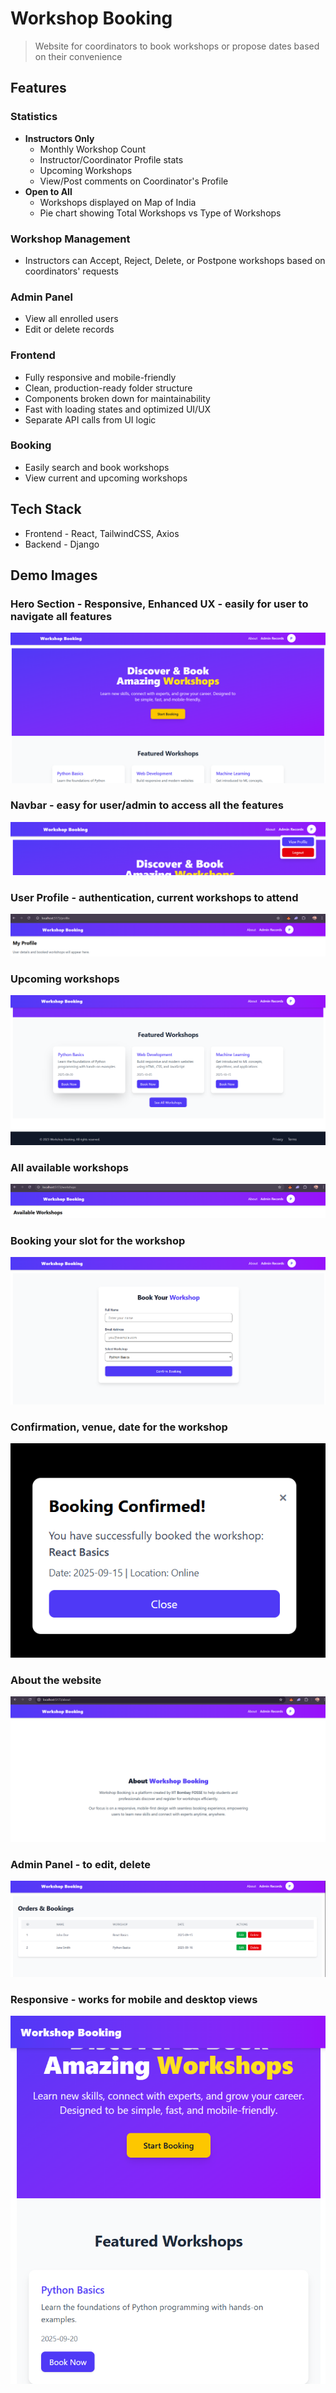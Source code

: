 # Workshop Booking

> Website for coordinators to book workshops or propose dates based on their convenience
## Features

### Statistics
- **Instructors Only**
  - Monthly Workshop Count
  - Instructor/Coordinator Profile stats
  - Upcoming Workshops
  - View/Post comments on Coordinator's Profile
- **Open to All**
  - Workshops displayed on Map of India
  - Pie chart showing Total Workshops vs Type of Workshops

### Workshop Management
- Instructors can Accept, Reject, Delete, or Postpone workshops based on coordinators' requests

### Admin Panel
- View all enrolled users
- Edit or delete records

### Frontend
- Fully responsive and mobile-friendly
- Clean, production-ready folder structure
- Components broken down for maintainability
- Fast with loading states and optimized UI/UX
- Separate API calls from UI logic

### Booking
- Easily search and book workshops
- View current and upcoming workshops

## Tech Stack
- Frontend - React, TailwindCSS, Axios
- Backend - Django

## Demo Images

### Hero Section - Responsive, Enhanced UX - easily for user to navigate all features
![Demo 1](frontend/public/demo_1.png)  

### Navbar - easy for user/admin to access all the features
![Demo 2](frontend/public/demo_2.png)  

### User Profile - authentication, current workshops to attend
![Demo 3](frontend/public/demo_3.png)  

### Upcoming workshops
![Demo 4](frontend/public/demo_4.png)  

### All available workshops
![Demo 5](frontend/public/demo_5.png)  

### Booking your slot for the workshop
![Demo 6](frontend/public/demo_6.png) 

### Confirmation, venue, date for the workshop
![Demo 7](frontend/public/demo_7.png)  

### About the website
![Demo 8](frontend/public/demo_8.png)  

### Admin Panel - to edit, delete 
![Demo 9](frontend/public/demo_9.png)  

### Responsive - works for mobile and desktop views
![Demo 10](frontend/public/demo_10.png)